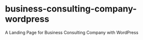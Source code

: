 # business-consulting-company-wordpress
A Landing Page for Business Consulting Company with WordPress
